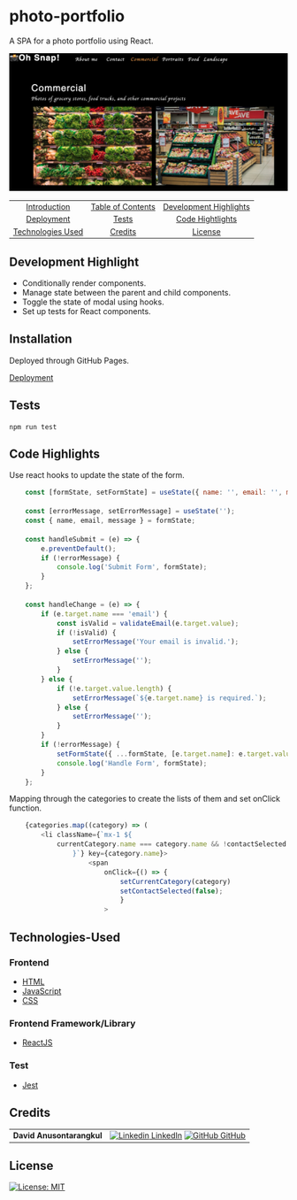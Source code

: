# photo-portfolio

A SPA for a photo portfolio using React.

![screenshot](screenshot.png)

|                                         |                                         |                                                   |
| :-------------------------------------: | :-------------------------------------: | :-----------------------------------------------: |
|    [Introduction](#photo-portfolio)     | [Table of Contents](#table-of-contents) | [Development Highlights](#development-highlights) |
|        [Deployment](#deployment)        |             [Tests](#tests)             |       [Code Hightlights](#code-highlights)        |
| [Technologies Used](#Technologies-Used) |           [Credits](#Credits)           |                [License](#License)                |

## Development Highlight

- Conditionally render components.
- Manage state between the parent and child components.
- Toggle the state of modal using hooks.
- Set up tests for React components.

## Installation

Deployed through GitHub Pages.

[Deployment](https://anusontarangkul.github.io/photo-portfolio/)

## Tests

```
npm run test
```

## Code Highlights

Use react hooks to update the state of the form.

```JavaScript
    const [formState, setFormState] = useState({ name: '', email: '', message: '' });

    const [errorMessage, setErrorMessage] = useState('');
    const { name, email, message } = formState;

    const handleSubmit = (e) => {
        e.preventDefault();
        if (!errorMessage) {
            console.log('Submit Form', formState);
        }
    };

    const handleChange = (e) => {
        if (e.target.name === 'email') {
            const isValid = validateEmail(e.target.value);
            if (!isValid) {
                setErrorMessage('Your email is invalid.');
            } else {
                setErrorMessage('');
            }
        } else {
            if (!e.target.value.length) {
                setErrorMessage(`${e.target.name} is required.`);
            } else {
                setErrorMessage('');
            }
        }
        if (!errorMessage) {
            setFormState({ ...formState, [e.target.name]: e.target.value });
            console.log('Handle Form', formState);
        }
    };
```

Mapping through the categories to create the lists of them and set onClick function.

```JavaScript
    {categories.map((category) => (
        <li className={`mx-1 ${
            currentCategory.name === category.name && !contactSelected && 'navActive'
                }`} key={category.name}>
                    <span
                        onClick={() => {
                            setCurrentCategory(category)
                            setContactSelected(false);
                            }
                        >
```

## Technologies-Used

### Frontend

- [HTML](https://www.w3schools.com/html/)
- [JavaScript](https://www.javascript.com/)
- [CSS](https://www.w3schools.com/css/)

### Frontend Framework/Library

- [ReactJS](https://reactjs.org/)

### Test

- [Jest](https://jestjs.io/docs/tutorial-react)

## Credits

|                           |                                                                                                                                                                                                       |
| ------------------------- | ----------------------------------------------------------------------------------------------------------------------------------------------------------------------------------------------------- |
| **David Anusontarangkul** | [![Linkedin](https://i.stack.imgur.com/gVE0j.png) LinkedIn](https://www.linkedin.com/in/anusontarangkul/) [![GitHub](https://i.stack.imgur.com/tskMh.png) GitHub](https://github.com/anusontarangkul) |

## License

[![License: MIT](https://img.shields.io/badge/License-MIT-yellow.svg)](https://opensource.org/licenses/MIT)
